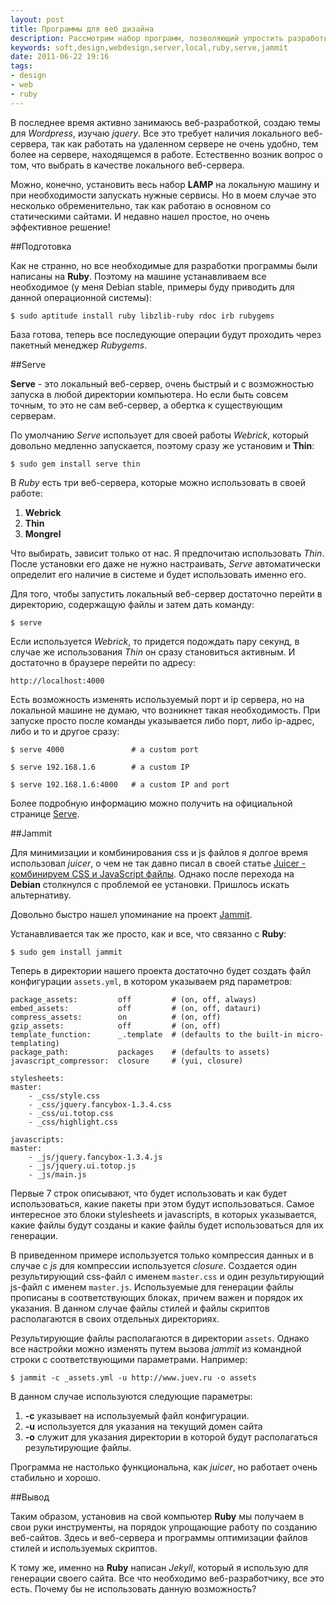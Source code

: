 ```yaml
---
layout: post
title: Программы для веб дизайна
description: Рассмотрим набор программ, позволяющий упростить разработку веб-сайтов.
keywords: soft,design,webdesign,server,local,ruby,serve,jammit
date: 2011-06-22 19:16
tags:
- design
- web
- ruby
---
```

В последнее время активно занимаюсь веб-разработкой, создаю темы для *Wordpress*, изучаю
*jquery*. Все это требует наличия локального веб-сервера, так как работать на удаленном
сервере не очень удобно, тем более на сервере, находящемся в работе. Естественно возник
вопрос о том, что выбрать в качестве локального веб-сервера.

Можно, конечно, установить весь набор **LAMP** на локальную машину и при необходимости
запускать нужные сервисы. Но в моем случае это несколько обременительно, так как работаю
в основном со статическими сайтами. И недавно нашел простое, но очень эффективное решение!

##Подготовка

Как не странно, но все необходимые для разработки программы были написаны на **Ruby**.
Поэтому на машине устанавливаем все необходимое (у меня Debian stable, примеры буду
приводить для данной операционной системы):

    $ sudo aptitude install ruby libzlib-ruby rdoc irb rubygems

База готова, теперь все последующие операции будут проходить через пакетный менеджер
*Rubygems*.

##Serve

**Serve** - это локальный веб-сервер, очень быстрый и с возможностью запуска в любой
директории компьютера. Но если быть совсем точным, то это не сам веб-сервер, а обертка к
существующим серверам.

По умолчанию *Serve* использует для своей работы *Webrick*, который довольно медленно
запускается, поэтому сразу же установим и **Thin**:

    $ sudo gem install serve thin

В *Ruby* есть три веб-сервера, которые можно использовать в своей работе: 

1. **Webrick**
2. **Thin** 
3. **Mongrel**

Что выбирать, зависит только от нас. Я предпочитаю использовать *Thin*. После установки
его даже не нужно настраивать, *Serve* автоматически определит его наличие в системе и
будет использовать именно его.

Для того, чтобы запустить локальный веб-сервер достаточно перейти в директорию, содержащую
файлы и затем дать команду:

    $ serve

Если используется *Webrick*, то придется подождать пару секунд, в случае же использования
*Thin* он сразу становиться активным. И достаточно в браузере перейти по адресу:

    http://localhost:4000

Есть возможность изменять используемый порт и ip сервера, но на локальной машине не думаю,
что возникнет такая необходимость. При запуске просто после команды указывается либо порт,
либо ip-адрес, либо и то и другое сразу:

    $ serve 4000               # a custom port

    $ serve 192.168.1.6        # a custom IP

    $ serve 192.168.1.6:4000   # a custom IP and port

Более подробную информацию можно получить на официальной странице [Serve][1].

##Jammit

Для минимизации и комбинирования css и js файлов я долгое время использовал *juicer*, о
чем не так давно писал в своей статье 
[Juicer - комбинируем CSS и JavaScript файлы][2]. Однако после перехода на **Debian**
столкнулся с проблемой ее установки. Пришлось искать альтернативу.

Довольно быстро нашел упоминание на проект [Jammit][3]. 

Устанавливается так же просто, как и все, что связанно с **Ruby**:

    $ sudo gem install jammit

Теперь в директории нашего проекта достаточно будет создать файл конфигурации
`assets.yml`, в котором указываем ряд параметров:

    package_assets:         off         # (on, off, always)
    embed_assets:           off         # (on, off, datauri)
    compress_assets:        on          # (on, off)
    gzip_assets:            off         # (on, off)
    template_function:      _.template  # (defaults to the built-in micro-templating)
    package_path:           packages    # (defaults to assets)
    javascript_compressor:  closure     # (yui, closure)

    stylesheets:
    master:
        - _css/style.css 
        - _css/jquery.fancybox-1.3.4.css
        - _css/ui.totop.css
        - _css/highlight.css      

    javascripts:
    master:
        - _js/jquery.fancybox-1.3.4.js 
        - _js/jquery.ui.totop.js 
        - _js/main.js

Первые 7 строк описывают, что будет использовать и как будет использоваться, какие пакеты
при этом будут использоваться. Самое интересное это блоки stylesheets и javascripts, в
которых указывается, какие файлы будут созданы и какие файлы будет использоваться для их
генерации.

В приведенном примере используется только компрессия данных и в случае с *js* для компрессии
используется *closure*. Создается один результирующий css-файл с именем `master.css` и
один результирующий js-файл с именем `master.js`. Используемые для генерации файлы
прописаны в соответствующих блоках, причем важен и порядок их указания. В данном случае
файлы стилей и файлы скриптов располагаются в своих отдельных директориях.

Результирующие файлы располагаются в директории `assets`. Однако все настройки можно
изменять путем вызова *jammit* из командной строки с соответствующими параметрами.
Например:

    $ jammit -c _assets.yml -u http://www.juev.ru -o assets

В данном случае используются следующие параметры:

1. **-c** указывает на используемый файл конфигурации.
2. **-u** используется для указания на текущий домен сайта
3. **-o** служит для указания директории в которой будут располагаться результирующие
файлы.

Программа не настолько функциональна, как *juicer*, но работает очень стабильно и хорошо.

##Вывод

Таким образом, установив на свой компьютер **Ruby** мы получаем в свои руки инструменты,
на порядок упрощающие работу по созданию веб-сайтов. Здесь и веб-сервера и программы
оптимизации файлов стилей и используемых скриптов.

К тому же, именно на **Ruby** написан *Jekyll*, который я использую для генерации своего
сайта. Все что необходимо веб-разработчику, все это есть. Почему бы не использовать данную
возможность?

[1]: https://github.com/jlong/serve "jlong/serve - Github"
[2]: http://www.juev.ru/2011/03/09/minify-and-combine-js-css-file/
    "Juicer - комбинируем CSS и JavaScript файлы"
[3]: http://documentcloud.github.com/jammit/
    "Jammit: Industrial Strength Asset Packaging for Rails"
